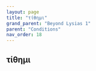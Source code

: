 ```yaml
---
layout: page
title: "τίθημι"
grand_parent: "Beyond Lysias 1"
parent: "Conditions"
nav_order: 18
---
```




## τίθημι
